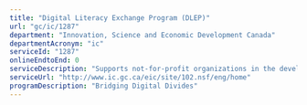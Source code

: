 ```yaml
---
title: "Digital Literacy Exchange Program (DLEP)"
url: "gc/ic/1287"
department: "Innovation, Science and Economic Development Canada"
departmentAcronym: "ic"
serviceId: "1287"
onlineEndtoEnd: 0
serviceDescription: "Supports not-for-profit organizations in the development and delivery of fundamental digital literacy skills training, particularly to those that are members of underrepresented groups, with the necessary skills to engage with computers, mobile devices and the Internet safely, securely and effectively."
serviceUrl: "http://www.ic.gc.ca/eic/site/102.nsf/eng/home"
programDescription: "Bridging Digital Divides"
---
```

